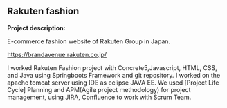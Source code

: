 ## Rakuten fashion

**Project description:** 

E-commerce fashion website of Rakuten Group in Japan.

https://brandavenue.rakuten.co.jp/

I worked Rakuten Fashion project with Concrete5,Javascript, HTML, CSS, and Java using Springboots Framework and git repository. I worked on the apache tomcat server using IDE as eclipse JAVA EE. We used [Project Life Cycle] Planning and APM(Agile project methodology) for project management, using JIRA, Confluence to work with Scrum Team.







